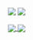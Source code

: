 
<!--
**prettykernel/prettykernel** is a ✨ _special_ ✨ repository because its `README.md` (this file) appears on your GitHub profile.

Here are some ideas to get you started:

- 🔭 I’m currently working on ...
- 🌱 I’m currently learning ...
- 👯 I’m looking to collaborate on ...
- 🤔 I’m looking for help with ...
- 💬 Ask me about ...
- 📫 How to reach me: ...
- 😄 Pronouns: ...
- ⚡ Fun fact: ...
-->


![](https://github-readme-stats.vercel.app/api/?username=prettykernel&count_private=true&show_icons=true&theme=buefy)
![](https://github-readme-stats.vercel.app/api/top-langs/?username=prettykernel&layout=compact)

<a href="#">
  <img align="center" src="https://github-readme-stats.vercel.app/api/?username=prettykernel&count_private=true&show_icons=true&theme=buefy"/>
  <img align="center" src="https://github-readme-stats.vercel.app/api/top-langs/?username=prettykernel"/>
</a>

